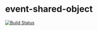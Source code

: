 # event-shared-object

[![Build Status](https://travis-ci.org/ml1nk/event-shared-object.svg?branch=master)](https://travis-ci.org/ml1nk/event-shared-object)